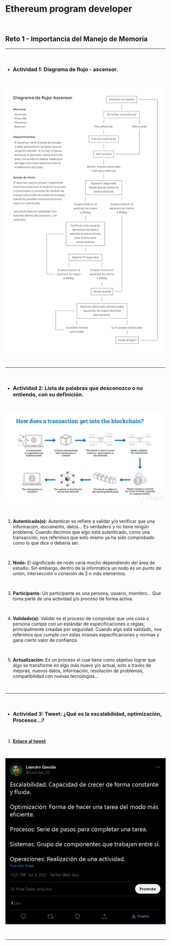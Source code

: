 # **Ethereum program developer**

<br/>

## **Reto 1 - Importancia del Manejo de Memoria**

---

<br/>

- ### **Actividad 1:** Diagrama de flujo - ascensor.

<br/>

![Diagrama](./media/diagrama-de-flujo.png)

<br/>

---

<br/>

- ### **Actividad 2:** Lista de palabras que desconozco o no entiendo, con su definición.

<br/>

![Proceso](./media/proceso-de-una-transacion.jpg)

<br/>

1. **Autenticada(o):** Autenticar se refiere a validar y/o verificar que una información, documento, datos... Es verdadero y no tiene ningún problema. Cuando decimos que algo está autenticado, como una transacción, nos referimos que esto mismo ya ha sido comprobado como lo que dice o debería ser.

<br/>

2. **Nodo:** El significado de nodo varía mucho dependiendo del área de estudio. Sin embargo, dentro de la informática un nodo es un punto de unión, intersección o conexión de 2 o más elementos.

<br/>

3. **Participante:** Un participante es una persona, usuario, miembro... Que toma parte de una actividad y/o proceso de forma activa.

<br/>

4. **Validado(a):** Validar es el proceso de comprobar que una cosa o persona cumple con un estándar de especificaciones o reglas, principalmente creadas por seguridad. Cuando algo está validado, nos referimos que cumple con estas mismas especificaciones y normas y gana cierto valor de confianza.

<br/>

5. **Actualización:** Es un proceso el cual tiene como objetivo lograr que algo se transforme en algo más nuevo y/o actual, esto a través de mejoras, nuevos datos, información, resolución de problemas, compatibilidad con nuevas tecnologías...

<br/>

---

<br/>

- ### **Actividad 3:** Tweet: ¿Qué es la escalabilidad, optimización, Procesos...?

<br/>

1. **[Enlace al tweet](https://twitter.com/androgavidia/status/1543631000537808897)**

<br/>

![Imagen del tweet](./media/tweet.png)

<br/>

---
